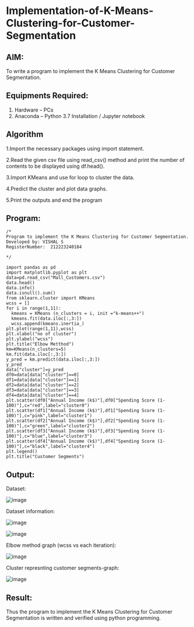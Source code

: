 # Implementation-of-K-Means-Clustering-for-Customer-Segmentation

## AIM:
To write a program to implement the K Means Clustering for Customer Segmentation.

## Equipments Required:
1. Hardware – PCs
2. Anaconda – Python 3.7 Installation / Jupyter notebook

## Algorithm
1.Import the necessary packages using import statement.

2.Read the given csv file using read_csv() method and print the number of contents to be displayed using df.head().

3.Import KMeans and use for loop to cluster the data.

4.Predict the cluster and plot data graphs.

5.Print the outputs and end the program

## Program:
```
/*
Program to implement the K Means Clustering for Customer Segmentation.
Developed by: VISHAL S
RegisterNumber:  212223240184

*/
```
```
import pandas as pd
import matplotlib.pyplot as plt
data=pd.read_csv("Mall_Customers.csv")
data.head()
data.info()
data.isnull().sum()
from sklearn.cluster import KMeans
wcss = []
for i in range(1,11):
  kmeans = KMeans (n_clusters = i, init ="k-means++")
  kmeans.fit(data.iloc[:,3:])
  wcss.append(kmeans.inertia_)
plt.plot(range(1,11),wcss)
plt.xlabel("no of cluster")
plt.ylabel("wcss")
plt.title("Elbow Metthod")
km=KMeans(n_clusters=5)
km.fit(data.iloc[:,3:])
y_pred = km.predict(data.iloc[:,3:])
y_pred
data["cluster"]=y_pred
df0=data[data["cluster"]==0]
df1=data[data["cluster"]==1]
df2=data[data["cluster"]==2]
df3=data[data["cluster"]==3]
df4=data[data["cluster"]==4]
plt.scatter(df0["Annual Income (k$)"],df0["Spending Score (1-100)"],c="red",label="cluster0")
plt.scatter(df1["Annual Income (k$)"],df1["Spending Score (1-100)"],c="pink",label="cluster1")
plt.scatter(df2["Annual Income (k$)"],df2["Spending Score (1-100)"],c="green",label="cluster2")
plt.scatter(df3["Annual Income (k$)"],df3["Spending Score (1-100)"],c="blue",label="cluster3")
plt.scatter(df4["Annual Income (k$)"],df4["Spending Score (1-100)"],c="black",label="cluster4")
plt.legend()
plt.title("Customer Segments")

```

## Output:
Dataset:

![image](https://github.com/23013753/Implementation-of-K-Means-Clustering-for-Customer-Segmentation/assets/145634121/00d0c6ed-9a82-487d-bdb8-c9d047752753)


Dataset information:


![image](https://github.com/23013753/Implementation-of-K-Means-Clustering-for-Customer-Segmentation/assets/145634121/3e5e1a8a-5f9c-47e0-aa50-935d9fe69027)



![image](https://github.com/23013753/Implementation-of-K-Means-Clustering-for-Customer-Segmentation/assets/145634121/bcde8b22-aae5-4a1d-a5b5-534c6f44693d)



Elbow method graph (wcss vs each iteration):


![image](https://github.com/23013753/Implementation-of-K-Means-Clustering-for-Customer-Segmentation/assets/145634121/672ca4c2-50b1-48b9-94e1-afa3f7cb5bd4)



Cluster represnting customer segments-graph:



![image](https://github.com/23013753/Implementation-of-K-Means-Clustering-for-Customer-Segmentation/assets/145634121/758facd7-87aa-49bd-95b8-27a217947085)


## Result:
Thus the program to implement the K Means Clustering for Customer Segmentation is written and verified using python programming.
